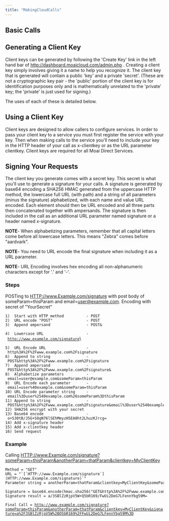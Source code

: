 ```yaml
---
title: "MakingCloudCalls"
---
```


Basic Calls
-----------

Generating a Client Key
-----------------------

Client keys can be generated by following the 'Create Key' link in the left hand bar of <http://dashboard.moaicloud.com/admin.php> . Creating a client key simply involves giving it a name to help you recognize it. The client key that is generated will contain a public 'key' and a private 'secret'. (These are not a cryptographic key pair - the 'public' portion of the client key is for identification purposes only and is mathematically unrelated to the 'private' key; the 'private' is just used for signing.)

The uses of each of these is detailed below.

Using a Client Key
------------------

Client keys are designed to allow callers to configure services. In order to pass your client key to a service you must first register the service with your key. Then when making calls to the service you'll need to include your key in the HTTP header of your call as x-clientkey or as the URL parameter clientkey. Client keys are required for all Moai Direct Services.

Signing Your Requests
---------------------

The client key you generate comes with a secret key. This secret is what you'll use to generate a signature for your calls. A signature is generated by base64 encoding a SHA256 HMAC generated from the uppercase HTTP method, the lowercase full URL (with path) and a string of all parameters (minus the signature) alphabetized, with each name and value URL encoded. Each element should then be URL encoded and all three parts then concatenated together with ampersands. The signature is then included in the call as an additional URL parameter named signature or a header named x-signature.

**NOTE**- When alphabetizing parameters, remember that all capital letters come before all lowercase letters. This means "Zebra" comes before "aardvark".

**NOTE**- You need to URL encode the final signature when including it as a URL parameter.

**NOTE**- URL Encoding involves hex encoding all non-alphanumeric characters except for '.' and '-'.

### Steps

POSTing to <HTTP://www.Example.com/signature> with post body of someParam=thisParam and email=user@example.com. Encoding with secret of "YourSecret"

```
1)  Start with HTTP method          - POST
2)  URL encode "POST"               - POST
3)  Append ampersand                - POST&
```
`4)  Lowercase URL                   - `[`http://www.example.com/signature`](http://www.example.com/signature)\
```
5)  URL Encode URL                  - http%3A%2F%2Fwww.example.com%2Fsignature
6)  Append to string                - POST&http%3A%2F%2Fwww.example.com%2Fsignature
7)  Append ampersand                - POST&http%3A%2F%2Fwww.example.com%2Fsignature&
8)  Alphabetize parameters          - email=user@example.com&someParam=thisParam
9)  URL Encode each parameter       - email=user%40example.com&someParam=thisParam
10) URL Encode parameter string     - email%3Duser%2540example.com%26someParam%3DthisParam
11) Append to string                - POST&http%3A%2F%2Fwww.example.com%2Fsignature&email%3Duser%2540example.com%26someParam%3DthisParam
12) SHA256 encrypt with your secret
13) Base64 encode                   - o+S30tB/J5G+SOgN76lSEhMmyzH5EA0ht2LhuzKJrcg=
14) Add x-signature header
15) Add x-clientkey header
16) Send request
```

### Example

Calling <HTTP://www.Example.com/signature?someParam=thisParam&anotherParam=thatParam&clientkey=MyClientKey>

```
Method = "GET"
URL = "`[`HTTP://www.Example.com/signature`](HTTP://www.Example.com/signature)`"
Parameter string = anotherParam=thatParam&clientkey=MyClientKey&someParam=thisParam

Signature = base64.encode(hmac.sha256("GET&http%3A%2F%2Fwww.example.com%2Fsignature&anotherParam%3DthatParam%26clientkey%3DMyClientKey%26someParam%3DthisParam","YourSecret"))
Signature result = a/3SBlZzRjpV5W+Q5bR169/FwUi2DeG7LFennYbg59M=
```
`Final Call = `[`http://www.example.com/signature?someParam=thisParam&anotherParam=thatParam&clientkey=MyClientKey&signature=a%2F3SBlZzRjpV5W%2BQ5bR169%2FFwUi2DeG7LFennYbg59M%3D`](http://www.example.com/signature?someParam=thisParam&anotherParam=thatParam&clientkey=MyClientKey&signature=a%2F3SBlZzRjpV5W%2BQ5bR169%2FFwUi2DeG7LFennYbg59M%3D)
